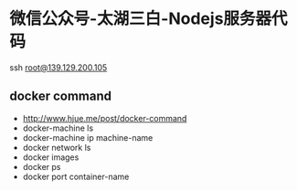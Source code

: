# 微信公众号-太湖三白-Nodejs服务器代码

ssh root@139.129.200.105

## docker command
 * http://www.hjue.me/post/docker-command
 * docker-machine ls 
 * docker-machine ip machine-name
 * docker network ls
 * docker images
 * docker ps
 * docker port container-name